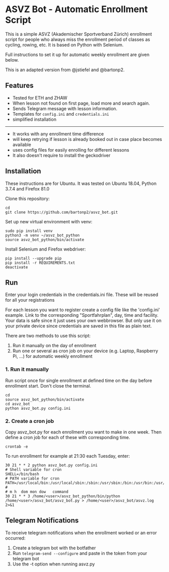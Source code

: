 # ASVZ Bot - Automatic Enrollment Script


This is a simple ASVZ (Akademischer Sportverband Zürich) enrollment script for people who always miss the enrollment period of classes as cycling, rowing, etc. It is based on Python with Selenium.

Full instructions to set it up for automatic weekly enrollment are given below.

This is an adapted version from @jstiefel and @bartonp2.

## Features

* Tested for ETH and ZHAW
* When lesson not found on first page, load more and search again.
* Sends Telegram message with lesson information.
* Templates for `config.ini` and `credentials.ini`
* simplified installation

----

* It works with any enrollment time difference
* will keep retrying if lesson is already booked out in case place becomes available
* uses config files for easily enrolling for different lessons
* It also doesn't require to install the geckodriver

## Installation

These instructions are for Ubuntu. It was tested on Ubuntu 18.04, Python 3.7.4 and Firefox 81.0

Clone this repository:

```
cd
git clone https://github.com/bartonp2/asvz_bot.git
```

Set up new virtual environment with venv:

```
sudo pip install venv
python3 -m venv ~/asvz_bot_python
source asvz_bot_python/bin/activate
```

Install Selenium and Firefox webdriver:

```
pip install --upgrade pip
pip install -r REQUIREMENTS.txt
deactivate
```

## Run

Enter your login credentials in the credentials.ini file. These will be reused for all your registrations

For each lesson you want to register create a config file like the 'config.ini' example. Link to the corresponding "Sportfahrplan", day, time and facility. Your data is safe since it just uses your own webbrowser. But only use it on your private device since credentials are saved in this file as plain text.

There are two methods to use this script:

1. Run it manually on the day of enrollment
2. Run one or several as cron job on your device (e.g. Laptop, Raspberry Pi, ...) for automatic weekly enrollment

### 1. Run it manually

Run script once for single enrollment at defined time on the day before enrollment start. Don't close the terminal.

```
cd 
source asvz_bot_python/bin/activate
cd asvz_bot
python asvz_bot.py config.ini
```

### 2. Create a cron job

Copy asvz_bot.py for each enrollment you want to make in one week. Then define a cron job for each of these with corresponding time.

```
crontab -e
```

To run enrollment for example at 21:30 each Tuesday, enter:

```
30 21 * * 2 python asvz_bot.py config.ini
# Shell variable for cron
SHELL=/bin/bash
# PATH variable for cron
PATH=/usr/local/bin:/usr/local/sbin:/sbin:/usr/sbin:/bin:/usr/bin:/usr/bin/X11
# 
# m h  dom mon dow   command
30 21 * * 3 /home/<user>/asvz_bot_python/bin/python /home/<user>/asvz_bot/asvz_bot.py > /home/<user>/asvz_bot/asvz.log 2>&1
```

## Telegram Notifications

To receive telegram notifications when the enrollment worked or an error occurred:

1. Create a telegram bot with the botfather
2. Run `telegram-send --configure` and paste in the token from your telegram bot
3. Use the -t option when running asvz.py


